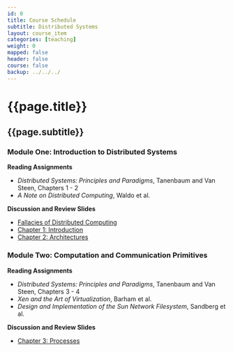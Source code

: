 ```yaml
---
id: 0
title: Course Schedule
subtitle: Distributed Systems
layout: course_item
categories: [teaching]
weight: 0
mapped: false
header: false
course: false
backup: ../../../
---
```


# {{page.title}}

## {{page.subtitle}}

### Module One: Introduction to Distributed Systems

**Reading Assignments**

- <em>Distributed Systems: Principles and Paradigms</em>, Tanenbaum and Van Steen, Chapters 1 - 2
- <em>A Note on Distributed Computing</em>, Waldo et al.

**Discussion and Review Slides**

<ul>

<li> <a target="_blank" href ="{{site.baseurl}}teaching/cs441S2016/provide/slides/cs441_fallacies.html">Fallacies of Distributed Computing</a>
<li> <a target="_blank" href ="{{site.baseurl}}teaching/cs441S2016/provide/slides/cs441_chapter1.html">Chapter 1: Introduction</a>
<li> <a target="_blank" href ="{{site.baseurl}}teaching/cs441S2016/provide/slides/cs441_chapter2.html">Chapter 2: Architectures</a>

</ul>

### Module Two: Computation and Communication Primitives

**Reading Assignments**

- <em>Distributed Systems: Principles and Paradigms</em>, Tanenbaum and Van Steen, Chapters 3 - 4
- <em>Xen and the Art of Virtualization</em>, Barham et al.
- <em>Design and Implementation of the Sun Network Filesystem</em>, Sandberg et al.

**Discussion and Review Slides**

<ul>

<li> <a target="_blank" href ="{{site.baseurl}}teaching/cs441S2016/provide/slides/cs441_chapter3.html">Chapter 3: Processes</a>

</ul>







